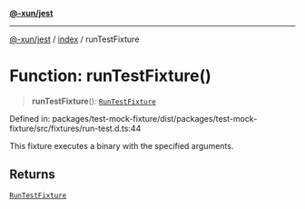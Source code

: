 [**@-xun/jest**](../../README.md)

***

[@-xun/jest](../../README.md) / [index](../README.md) / runTestFixture

# Function: runTestFixture()

> **runTestFixture**(): [`RunTestFixture`](../type-aliases/RunTestFixture.md)

Defined in: packages/test-mock-fixture/dist/packages/test-mock-fixture/src/fixtures/run-test.d.ts:44

This fixture executes a binary with the specified arguments.

## Returns

[`RunTestFixture`](../type-aliases/RunTestFixture.md)
